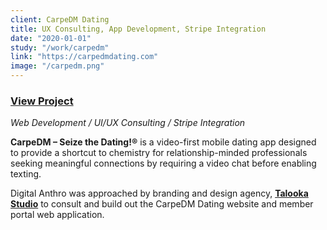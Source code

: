 ```yaml
---
client: CarpeDM Dating
title: UX Consulting, App Development, Stripe Integration
date: "2020-01-01"
study: "/work/carpedm"
link: "https://carpedmdating.com"
image: "/carpedm.png"
---
```


### [View Project](https://portal.carpedmdating.com)

_Web Development / UI/UX Consulting / Stripe Integration_

**CarpeDM – Seize the Dating!®** is a video-first mobile dating app designed to provide a shortcut to chemistry for relationship-minded professionals seeking meaningful connections by requiring a video chat before enabling texting.

Digital Anthro was approached by branding and design agency, **[Talooka Studio](https://www.talookastudio.com/)** to consult and build out the CarpeDM Dating website and member portal web application.
